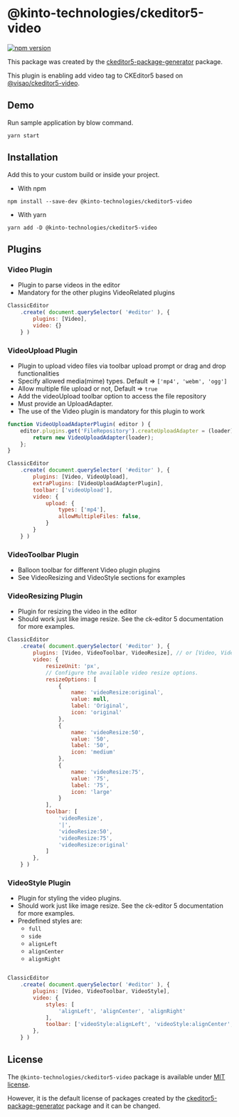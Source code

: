 @kinto-technologies/ckeditor5-video
==========================

[![npm version](https://badge.fury.io/js/@kinto-technologies%2Fckeditor5-video.svg)](https://badge.fury.io/js/@kinto-technologies%2Fckeditor5-video)

This package was created by the [ckeditor5-package-generator](https://www.npmjs.com/package/ckeditor5-package-generator) package.

This plugin is enabling add video tag to CKEditor5 based on [@visao/ckeditor5-video](https://github.com/Technologie-Visao/ckeditor5-video).

## Demo

Run sample application by blow command.

```
yarn start
```

## Installation

Add this to your custom build or inside your project.

- With npm

```
npm install --save-dev @kinto-technologies/ckeditor5-video
```

- With yarn

```
yarn add -D @kinto-technologies/ckeditor5-video
```

## Plugins

### Video Plugin

- Plugin to parse videos in the editor
- Mandatory for the other plugins VideoRelated plugins

```js
ClassicEditor
    .create( document.querySelector( '#editor' ), {
        plugins: [Video],
        video: {}
    } )
```

### VideoUpload Plugin

- Plugin to upload video files via toolbar upload prompt or drag and drop functionalities
- Specify allowed media(mime) types. Default => `['mp4', 'webm', 'ogg']`
- Allow multiple file upload or not, Default => `true`
- Add the videoUpload toolbar option to access the file repository
- Must provide an UploadAdapter.
- The use of the Video plugin is mandatory for this plugin to work

```js
function VideoUploadAdapterPlugin( editor ) {
    editor.plugins.get('FileRepository').createUploadAdapter = (loader) => {
        return new VideoUploadAdapter(loader);
    };
}

ClassicEditor
    .create( document.querySelector( '#editor' ), {
        plugins: [Video, VideoUpload],
        extraPlugins: [VideoUploadAdapterPlugin],
        toolbar: ['videoUpload'],
        video: {
            upload: {
                types: ['mp4'],
                allowMultipleFiles: false,
            }
        }
    } )
```

### VideoToolbar Plugin

- Balloon toolbar for different Video plugin plugins
- See VideoResizing and VideoStyle sections for examples

### VideoResizing Plugin

- Plugin for resizing the video in the editor
- Should work just like image resize. See the ck-editor 5 documentation for more examples.

```js
ClassicEditor
    .create( document.querySelector( '#editor' ), {
        plugins: [Video, VideoToolbar, VideoResize], // or [Video, VideoToolbar, VideoResizeEditing, VideoResizeHandles],
        video: {
            resizeUnit: 'px',
            // Configure the available video resize options.
            resizeOptions: [
                {
                    name: 'videoResize:original',
                    value: null,
                    label: 'Original',
                    icon: 'original'
                },
                {
                    name: 'videoResize:50',
                    value: '50',
                    label: '50',
                    icon: 'medium'
                },
                {
                    name: 'videoResize:75',
                    value: '75',
                    label: '75',
                    icon: 'large'
                }
            ],
            toolbar: [
                'videoResize',
                '|',
                'videoResize:50',
                'videoResize:75',
                'videoResize:original'
            ]
        },
    } )
```

### VideoStyle Plugin

- Plugin for styling the video plugins.
- Should work just like image resize. See the ck-editor 5 documentation for more examples.
- Predefined styles are:
  - `full`
  - `side`
  - `alignLeft`
  - `alignCenter`
  - `alignRight`

```js

ClassicEditor
    .create( document.querySelector( '#editor' ), {
        plugins: [Video, VideoToolbar, VideoStyle],
        video: {
            styles: [
                'alignLeft', 'alignCenter', 'alignRight'
            ],
            toolbar: ['videoStyle:alignLeft', 'videoStyle:alignCenter', 'videoStyle:alignRight']
        },
    } )
```

## License

The `@kinto-technologies/ckeditor5-video` package is available under [MIT license](https://opensource.org/licenses/MIT).

However, it is the default license of packages created by the [ckeditor5-package-generator](https://www.npmjs.com/package/ckeditor5-package-generator) package and it can be changed.
